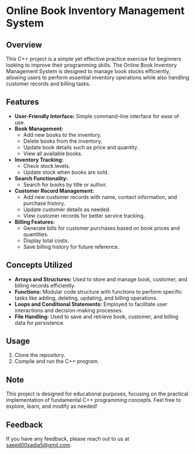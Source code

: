<h1>Online Book Inventory Management System</h1>
  
  <h2>Overview</h2>
  <p>
    This C++ project is a simple yet effective practice exercise for beginners looking to improve their programming skills.
    The Online Book Inventory Management System is designed to manage book stocks efficiently, allowing users to perform
    essential inventory operations while also handling customer records and billing tasks.
  </p>

  <h2>Features</h2>
  <ul>
    <li><strong>User-Friendly Interface:</strong> Simple command-line interface for ease of use.</li>
    <li><strong>Book Management:</strong>
      <ul>
        <li>Add new books to the inventory.</li>
        <li>Delete books from the inventory.</li>
        <li>Update book details such as price and quantity.</li>
        <li>View all available books.</li>
      </ul>
    </li>
    <li><strong>Inventory Tracking:</strong>
      <ul>
        <li>Check stock levels.</li>
        <li>Update stock when books are sold.</li>
      </ul>
    </li>
    <li><strong>Search Functionality:</strong>
      <ul>
        <li>Search for books by title or author.</li>
      </ul>
    </li>
    <li><strong>Customer Record Management:</strong>
      <ul>
        <li>Add new customer records with name, contact information, and purchase history.</li>
        <li>Update customer details as needed.</li>
        <li>View customer records for better service tracking.</li>
      </ul>
    </li>
    <li><strong>Billing Features:</strong>
      <ul>
        <li>Generate bills for customer purchases based on book prices and quantities.</li>
        <li>Display total costs.</li>
        <li>Save billing history for future reference.</li>
      </ul>
    </li>
  </ul>

  <h2>Concepts Utilized</h2>
  <ul>
    <li><strong>Arrays and Structures:</strong> Used to store and manage book, customer, and billing records efficiently.</li>
    <li><strong>Functions:</strong> Modular code structure with functions to perform specific tasks like adding, deleting, updating, and billing operations.</li>
    <li><strong>Loops and Conditional Statements:</strong> Employed to facilitate user interactions and decision-making processes.</li>
    <li><strong>File Handling:</strong> Used to save and retrieve book, customer, and billing data for persistence.</li>
  </ul>

  <h2>Usage</h2>
  <ol>
    <li>Clone the repository.</li>
    <li>Compile and run the C++ program.</li>
  </ol>

 

  <h2>Note</h2>
  <p>
    This project is designed for educational purposes, focusing on the practical implementation of fundamental C++ programming concepts.
    Feel free to explore, learn, and modify as needed!
  </p>

  <h2>Feedback</h2>
  <p class="feedback">
    If you have any feedback, please reach out to us at <a href="mailto:saeed00sadia5@gmil.com">saeed00sadia5@gmil.com</a>.
  </p>
</body>
</html>
